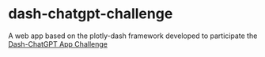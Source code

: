 # dash-chatgpt-challenge
A web app based on the plotly-dash framework developed to participate the [Dash-ChatGPT App Challenge](https://community.plotly.com/t/dash-chatgpt-app-challenge/75763)
